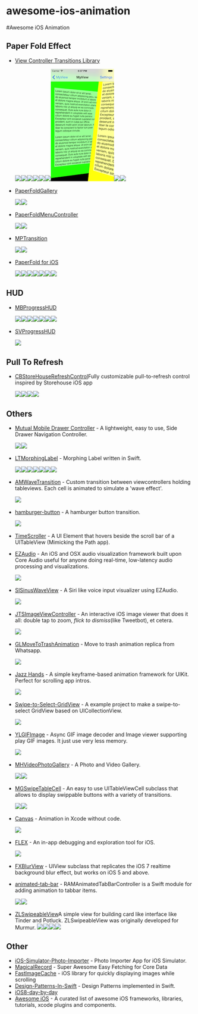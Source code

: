 awesome-ios-animation
=====================

#Awesome iOS Animation

Paper Fold Effect
-----------------
 - [View Controller Transitions Library](https://github.com/ColinEberhardt/VCTransitionsLibrary)

   ![](https://github.com/ColinEberhardt/VCTransitionsLibrary/raw/master/Screenshots/thumbnails/Flip/1.png)![](https://github.com/ColinEberhardt/VCTransitionsLibrary/raw/master/Screenshots/thumbnails/Fold/2.png)![](https://github.com/ColinEberhardt/VCTransitionsLibrary/raw/master/Screenshots/thumbnails/Crossfade/2.png)![](https://github.com/ColinEberhardt/VCTransitionsLibrary/raw/master/Screenshots/thumbnails/Explode/2.png)![](https://github.com/ColinEberhardt/VCTransitionsLibrary/raw/master/Screenshots/thumbnails/Turn/1a.png)![](https://github.com/ColinEberhardt/VCTransitionsLibrary/raw/master/Screenshots/thumbnails/Cards/2.png)![](https://github.com/ColinEberhardt/VCTransitionsLibrary/raw/master/Screenshots/thumbnails/NatGeo/2.png)![](https://github.com/ColinEberhardt/VCTransitionsLibrary/raw/master/Screenshots/thumbnails/Portal/3.png)![](https://github.com/ColinEberhardt/VCTransitionsLibrary/raw/master/Screenshots/thumbnails/Cube/2.png)
 - [PaperFoldGallery](https://github.com/honcheng/PaperFoldGallery)

   ![](https://github.com/honcheng/PaperFoldGallery/raw/master/Screenshots/demo.gif)![](https://github.com/honcheng/PaperFoldGallery/raw/master/Screenshots/dispatch-1.PNG)
 - [PaperFoldMenuController](https://github.com/honcheng/PaperFoldMenuController)

   ![](https://github.com/honcheng/PaperFoldMenuController/raw/master/Screenshots/demo.png)![](https://github.com/honcheng/PaperFoldMenuController/raw/master/Screenshots/demo.gif)
 - [MPTransition](https://github.com/mpospese/MPFoldTransition)

   ![](https://camo.githubusercontent.com/ed8153c019b0002e13a08575b8368c44fc54b4be/687474703a2f2f6d61726b706f73706573656c2e66696c65732e776f726470726573732e636f6d2f323031322f30352f6970686f6e652d666f6c64322e706e67)![](https://camo.githubusercontent.com/cb8dbc38ab005c9a02ca4d30d38c52d2b90ae475/687474703a2f2f6d61726b706f73706573656c2e66696c65732e776f726470726573732e636f6d2f323031322f30352f6970686f6e652d666c69702d332e706e67)
 - [PaperFold for iOS](https://github.com/honcheng/PaperFold-for-iOS)

   ![](https://github.com/honcheng/PaperFold-for-iOS/raw/master/Screenshots/2.png)![](https://github.com/honcheng/PaperFold-for-iOS/raw/master/Screenshots/3.png)![](https://github.com/honcheng/PaperFold-for-iOS/raw/master/Screenshots/4.png)![](https://github.com/honcheng/PaperFold-for-iOS/raw/master/Screenshots/5-topfold.png)![](https://github.com/honcheng/PaperFold-for-iOS/raw/master/Screenshots/6-topfold.png)![](https://github.com/honcheng/PaperFold-for-iOS/raw/master/Screenshots/7-topfold.png)![](https://github.com/honcheng/PaperFold-for-iOS/raw/master/Screenshots/verticalfold.gif)

HUD
---
- [MBProgressHUD](https://github.com/jdg/MBProgressHUD)

  ![](https://camo.githubusercontent.com/8211f8a4fa848499e174fa3d6125adb2044c182e/687474703a2f2f646c2e64726f70626f782e636f6d2f752f3337383732392f4d4250726f67726573734855442f312d7468756d622e706e67)![](https://camo.githubusercontent.com/ee8ac43c6a7cd5145363dd76967a19953898878d/687474703a2f2f646c2e64726f70626f782e636f6d2f752f3337383732392f4d4250726f67726573734855442f322d7468756d622e706e67)![](https://camo.githubusercontent.com/2219cca6d829b84737d78fd22b64c805ff3f5c85/687474703a2f2f646c2e64726f70626f782e636f6d2f752f3337383732392f4d4250726f67726573734855442f332d7468756d622e706e67)![](https://camo.githubusercontent.com/c2eb7c2b4c6bfb80d23a2956ea74022f08103647/687474703a2f2f646c2e64726f70626f782e636f6d2f752f3337383732392f4d4250726f67726573734855442f342d7468756d622e706e67)![](https://camo.githubusercontent.com/54d8f017283efe4c46b4afef173dfb259aab5c9a/687474703a2f2f646c2e64726f70626f782e636f6d2f752f3337383732392f4d4250726f67726573734855442f352d7468756d622e706e67)![](https://camo.githubusercontent.com/4c18796efc4cc5d49d8e2ac7e51b530b40e24ab9/687474703a2f2f646c2e64726f70626f782e636f6d2f752f3337383732392f4d4250726f67726573734855442f362d7468756d622e706e67)![](https://camo.githubusercontent.com/1658f226897943d7229cd38bc858cc3fa048e572/687474703a2f2f646c2e64726f70626f782e636f6d2f752f3337383732392f4d4250726f67726573734855442f372d7468756d622e706e67)
- [SVProgressHUD](https://github.com/TransitApp/SVProgressHUD)

  ![](https://camo.githubusercontent.com/6ed028acbf67707d622344e0ef1bc3b098425b50/687474703a2f2f662e636c2e6c792f6974656d732f32473146315a304d306b306832553356317033392f535650726f67726573734855442e676966)

Pull To Refresh
----------------

- [CBStoreHouseRefreshControl](https://github.com/coolbeet/CBStoreHouseRefreshControl)Fully customizable pull-to-refresh control inspired by Storehouse iOS app

  ![](https://camo.githubusercontent.com/556662451b6de3d5c56a471ee5931ab8caf2c5e3/68747470733a2f2f73332e616d617a6f6e6177732e636f6d2f737579752e746573742f434253746f7265486f75736552656672657368436f6e74726f6c312e676966)![](https://camo.githubusercontent.com/a0ff4643665482e588bbf9f951069251604dd118/68747470733a2f2f73332e616d617a6f6e6177732e636f6d2f737579752e746573742f434253746f7265486f75736552656672657368436f6e74726f6c322e676966)![](https://camo.githubusercontent.com/4fe16ef3fc999ad4e3f687f9edda592ac5723439/68747470733a2f2f73332e616d617a6f6e6177732e636f6d2f737579752e746573742f7371756172652e676966)![](https://cloud.githubusercontent.com/assets/2088605/4948707/3b76afb4-667f-11e4-91a4-9509d17356fa.gif)

Others
------
- [Mutual Mobile Drawer Controller](https://github.com/mutualmobile/MMDrawerController) - A lightweight, easy to use, Side Drawer Navigation Controller.

  ![](https://camo.githubusercontent.com/171bc22d1f4ad13f7be22cf546c2644176066193/687474703a2f2f6d757475616c6d6f62696c652e6769746875622e696f2f4d4d447261776572436f6e74726f6c6c65722f4578616d706c65496d616765732f6578616d706c65312e706e67)![](https://camo.githubusercontent.com/5c4050ef64d7b9836b6a56b89b458ed5c8fdfb7f/687474703a2f2f6d757475616c6d6f62696c652e6769746875622e696f2f4d4d447261776572436f6e74726f6c6c65722f4578616d706c65496d616765732f6578616d706c65322e706e67)

- [LTMorphingLabel](https://github.com/lexrus/LTMorphingLabel) - Morphing Label written in Swift.

  ![](https://cloud.githubusercontent.com/assets/219689/3491822/96bf5de6-059d-11e4-9826-a6f82025d1af.gif)![](https://cloud.githubusercontent.com/assets/219689/3491838/ffc5aff2-059d-11e4-970c-6e2d7664785a.gif)![](https://cloud.githubusercontent.com/assets/219689/3491840/173c2238-059e-11e4-9b33-dcd21edae9e2.gif)![](https://cloud.githubusercontent.com/assets/219689/3491845/29bb0f8c-059e-11e4-9ef8-de56bec1baba.gif)![](https://cloud.githubusercontent.com/assets/219689/3508789/31e9fafe-0690-11e4-9a76-ba3ef45eb53a.gif)![](https://cloud.githubusercontent.com/assets/219689/3582586/4fb8c52e-0bfe-11e4-9b6f-f070f7f3ab55.gif)![](https://cloud.githubusercontent.com/assets/219689/3594949/815cd3e8-0caa-11e4-9738-278a9c959478.gif)

- [AMWaveTransition](https://github.com/andreamazz/AMWaveTransition) - Custom transition between viewcontrollers holding tableviews. Each cell is animated to simulate a 'wave effect'.

  ![](https://github.com/andreamazz/AMWaveTransition/blob/master/assets/screenshot.gif?raw=true)


- [hamburger-button](https://github.com/robb/hamburger-button) - A hamburger button transition.

  ![](https://camo.githubusercontent.com/b6420e91ec22de8abe30ee2010e8276e4b55a47f/687474703a2f2f726f62622e69732f696d672f68616d6275726765722d627574746f6e2e676966)

- [TimeScroller](https://github.com/andrewroycarter/TimeScroller) - A UI Element that hovers beside the scroll bar of a UITableView (Mimicking the Path app).
- [EZAudio](https://github.com/syedhali/EZAudio) - An iOS and OSX audio visualization framework built upon Core Audio useful for anyone doing real-time, low-latency audio processing and visualizations.

  ![](https://camo.githubusercontent.com/923a49955fd6acf2a11901cb2cb431e758f7b442/68747470733a2f2f73332d75732d776573742d312e616d617a6f6e6177732e636f6d2f657a617564696f2d6d656469612f455a417564696f53756d6d6172792e706e67)
- [SISinusWaveView](https://github.com/raffael/SISinusWaveView) - A Siri like voice input visualizer using EZAudio.

  ![](https://github.com/raffael/SISinusWaveView/raw/master/preview.png?raw=true)
- [JTSImageViewController](https://github.com/jaredsinclair/JTSImageViewController) - An interactive iOS image viewer that does it all: double tap to zoom, *flick to dismiss*(like Tweetbot), et cetera.

  ![](https://raw.githubusercontent.com/jaredsinclair/JTSImageViewController/master/jts-image-viewer-screenshot.png)
- [GLMoveToTrashAnimation](https://github.com/RATTLESNAKE-VIPER/GLMoveToTrashAnimation) - Move to trash animation replica from Whatsapp.

  ![](https://github.com/RATTLESNAKE-VIPER/GLMoveToTrashAnimation/raw/master/demo.gif)
- [Jazz Hands](https://github.com/IFTTT/JazzHands) - A simple keyframe-based animation framework for UIKit. Perfect for scrolling app intros.

  ![](https://camo.githubusercontent.com/189e334d6265903d31d8db0c0432d79e3c46203c/68747470733a2f2f7261772e6769746875622e636f6d2f49465454542f4a617a7a48616e64732f73637265656e73686f74732f73637265656e73686f74732f696e74726f2e676966)
- [Swipe-to-Select-GridView](https://github.com/Seitk/Swipe-to-Select-GridView) - A example project to make a swipe-to-select GridView based on UICollectionView.

  ![](https://github.com/Seitk/Swipe-to-Select-GridView/raw/master/screenshot2.png?raw=true)
- [YLGIFImage](https://github.com/liyong03/YLGIFImage) - Async GIF image decoder and Image viewer supporting play GIF images. It just use very less memory.

  ![](https://github.com/liyong03/YLGIFImage/raw/master/YLGIFImageDemo/YLGIFImageDemo/joy.gif)
- [MHVideoPhotoGallery](https://github.com/mariohahn/MHVideoPhotoGallery) - A Photo and Video Gallery.

  ![](https://camo.githubusercontent.com/d4bf485374bf20b933c35cdd43d03ba225c0705c/68747470733a2f2f646c2e64726f70626f7875736572636f6e74656e742e636f6d2f752f31373931313933392f6469736d697373496e7465726163746976652e676966)![](https://camo.githubusercontent.com/d9f615d7b46c5bc013558992d0b8455b2e2ebff6/68747470733a2f2f646c2e64726f70626f7875736572636f6e74656e742e636f6d2f752f31373931313933392f696e7465726163746976652e676966)
- [MGSwipeTableCell](https://github.com/MortimerGoro/MGSwipeTableCell) - An easy to use UITableViewCell subclass that allows to display swippable buttons with a variety of transitions.

  ![](https://raw.githubusercontent.com/MortimerGoro/MGSwipeTableCell/master/readme-assets/clip.gif)![](https://raw.githubusercontent.com/MortimerGoro/MGSwipeTableCell/master/readme-assets/3d.gif)

- [Canvas](https://github.com/CanvasPod/Canvas) - Animation in Xcode without code.

  ![](https://camo.githubusercontent.com/ba061b27de1476e7ea7845d32bb9db5803509433/687474703a2f2f662e636c2e6c792f6974656d732f333530583337326532693178327932413168304b2f63616e7661732d616e696d6174696f6e2e676966)
- [FLEX](https://github.com/Flipboard/FLEX) - An in-app debugging and exploration tool for iOS.

  ![](https://camo.githubusercontent.com/9986601c5e4306f7935032465911c0f70596e046/687474703a2f2f656e67696e656572696e672e666c6970626f6172642e636f6d2f6173736574732f666c65782f62617369632d766965772d6578706c6f726174696f6e2e676966)
- [FXBlurView](https://github.com/nicklockwood/FXBlurView) - UIView subclass that replicates the iOS 7 realtime background blur effect, but works on iOS 5 and above.

- [animated-tab-bar](https://github.com/Ramotion/animated-tab-bar) - RAMAnimatedTabBarController is a Swift module for adding animation to tabbar items.

  ![](https://github.com/Ramotion/animated-tab-bar/raw/master/Screenshots/tab-bar-icons-iphone-ramotion-animation-interface-design.gif)![](https://github.com/Ramotion/animated-tab-bar/raw/master/Screenshots/RAMAnimatedTabBarDemo.gif)
- [ZLSwipeableView](https://github.com/zhxnlai/ZLSwipeableView)A simple view for building card like interface like Tinder and Potluck. ZLSwipeableView was originally developed for Murmur.
  ![](https://github.com/zhxnlai/ZLSwipeableView/raw/master/Previews/swipe.gif)![](https://github.com/zhxnlai/ZLSwipeableView/raw/master/Previews/swipeCancel.gif)![](https://github.com/zhxnlai/ZLSwipeableView/raw/master/Previews/swipeLeft.gif)![](https://github.com/zhxnlai/ZLSwipeableView/raw/master/Previews/swipeLeftRight.gif)

Other
-----
- [iOS-Simulator-Photo-Importer](https://github.com/arturgrigor/iOS-Simulator-Photo-Importer) - Photo Importer App for iOS Simulator.
- [MagicalRecord](https://github.com/magicalpanda/MagicalRecord) - Super Awesome Easy Fetching for Core Data
- [FastImageCache](https://github.com/path/FastImageCache) - iOS library for quickly displaying images while scrolling
- [Design-Patterns-In-Swift](https://github.com/ochococo/Design-Patterns-In-Swift) - Design Patterns implemented in Swift.
- [iOS8-day-by-day](https://github.com/ShinobiControls/iOS8-day-by-day)
- [Awesome iOS](https://github.com/vsouza/awesome-ios) - A curated list of awesome iOS frameworks, libraries, tutorials, xcode plugins and components.
